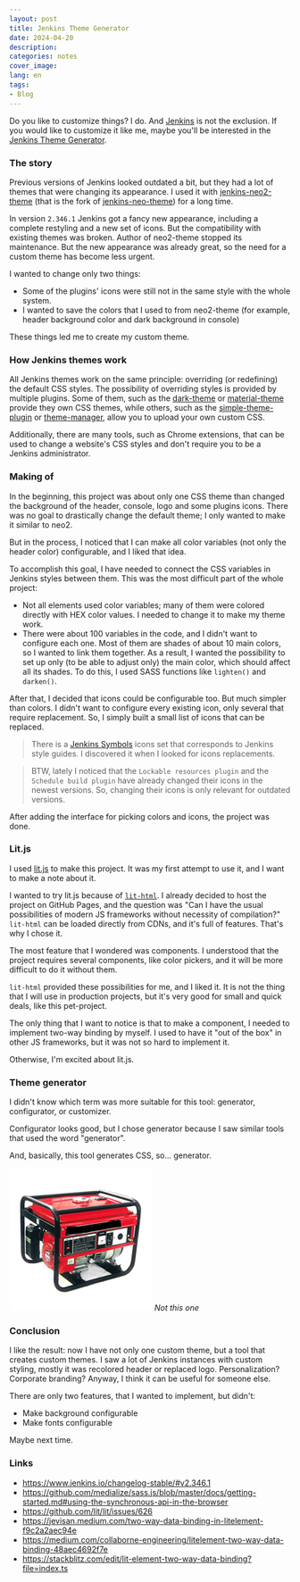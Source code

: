 ```yaml
---
layout: post
title: Jenkins Theme Generator
date: 2024-04-20
description: 
categories: notes
cover_image: 
lang: en
tags:
- Blog
---
```


Do you like to customize things? I do. And [Jenkins](https://www.jenkins.io/) is not the exclusion. If you
would like to customize it like me, maybe you'll be interested in the
[Jenkins Theme Generator](https://flametaichou.github.io/jenkins-theme-generator/).

### The story

Previous versions of Jenkins looked outdated a bit, but they had a lot of themes 
that were changing its appearance. I used it with 
[jenkins-neo2-theme](https://tobix.github.io/jenkins-neo2-theme/) 
(that is the fork of [jenkins-neo-theme](https://jenkins-contrib-themes.github.io/jenkins-neo-theme/))
for a long time.

In version `2.346.1` Jenkins got a fancy new appearance, including a complete restyling and a new set of icons.
But the compatibility with existing themes was broken. Author of neo2-theme stopped its maintenance. But the new 
appearance was already great, so the need for a custom theme has become less urgent.

I wanted to change only two things:
- Some of the plugins' icons were still not in the same style with the whole system. 
- I wanted to save the colors that I used to from neo2-theme 
(for example, header background color and dark background in console)

These things led me to create my custom theme.

### How Jenkins themes work

All Jenkins themes work on the same principle: overriding (or redefining) the default CSS styles. The possibility
of overriding styles is provided by multiple plugins. Some of them, such as the 
[dark-theme](https://plugins.jenkins.io/dark-theme/) or
[material-theme](https://plugins.jenkins.io/material-theme/)
provide they own CSS themes, 
while others, such as the
[simple-theme-plugin](https://plugins.jenkins.io/simple-theme-plugin/) or 
[theme-manager](https://plugins.jenkins.io/theme-manager/),
allow you to upload your own custom CSS.

Additionally, there are many tools, such as Chrome extensions, that can be used to change a website's 
CSS styles and don't require you to be a Jenkins administrator.

### Making of

In the beginning, this project was about only one CSS theme than changed the background of the header, console, logo
and some plugins icons. There was no goal to drastically change the default theme; I only wanted
to make it similar to neo2.

But in the process, I noticed that I can make all color variables (not only the header color) configurable, 
and I liked that idea.

To accomplish this goal, I have needed to connect the CSS variables in Jenkins styles between them. This was
the most difficult part of the whole project:

- Not all elements used color variables; many of them were colored directly with HEX color values. 
I needed to change it to make my theme work.
- There were about 100 variables in the code, and I didn't want to configure each one. Most of them are shades
of about 10 main colors, so I wanted to link them together. As a result, I wanted the possibility to set up only 
(to be able to adjust only)
the main color, which should affect all its shades. To do this, I used SASS functions like `lighten()` and `darken()`.

After that, I decided that icons could be configurable too. But much simpler than colors.
I didn't want to configure every existing icon, only several that require replacement.
So, I simply built a small list of icons that can be replaced.

> There is a [Jenkins Symbols](https://www.jenkins.io/doc/developer/views/symbols/) icons set
> that corresponds to Jenkins style guides. I discovered it when I looked for icons
> replacements.

> BTW, lately I noticed that the `Lockable resources plugin` and the `Schedule build plugin` have already changed 
> their icons in the newest versions. So, changing their icons is only relevant for outdated versions.

After adding the interface for picking colors and icons, the project was done.

### Lit.js

I used [lit.js](https://lit.dev/) to make this project. It was my first attempt to use it, and I want to make a note about it.

I wanted to try lit.js because of [`lit-html`](https://lit.dev/docs/v1/lit-html/introduction/). I already decided to host the project on GitHub Pages,
and the question was "Can I have the usual possibilities of modern JS frameworks without necessity of
compilation?" `lit-html` can be loaded directly from CDNs, and it's full of features. That's why
I chose it.

The most feature that I wondered was components. I understood that the project requires several components, 
like color pickers, and it will be more difficult to do it without them.

`lit-html` provided these possibilities for me, and I liked it. It is not the thing that I will use
in production projects, but it's very good for small and quick deals, like this pet-project.

The only thing that I want to notice is that to make a component, I needed to
implement two-way binding by myself. I used to have it "out of the box" in other JS frameworks, but
it was not so hard to implement it.

Otherwise, I'm excited about lit.js.

### Theme generator

I didn't know which term was more suitable for this tool:
generator, configurator, or customizer.

Configurator looks good, but I chose generator because I saw similar tools
that used the word "generator".

And, basically, this tool generates CSS, so... generator.

![Generator](/data/images/posts/generator.png)
*Not this one*

### Conclusion

I like the result: now I have not only one custom theme, but a tool that creates custom themes. I saw 
a lot of Jenkins instances with custom styling, mostly it was recolored header or replaced logo.
Personalization? Corporate branding? Anyway, I think it can be useful for someone else.

There are only two features, that I wanted to implement, but didn't:
- Make background configurable
- Make fonts configurable

Maybe next time.

### Links
- <https://www.jenkins.io/changelog-stable/#v2.346.1>
- <https://github.com/medialize/sass.js/blob/master/docs/getting-started.md#using-the-synchronous-api-in-the-browser>
- <https://github.com/lit/lit/issues/626>
- <https://jevisan.medium.com/two-way-data-binding-in-litelement-f9c2a2aec94e>
- <https://medium.com/collaborne-engineering/litelement-two-way-data-binding-48aec4692f7e>
- <https://stackblitz.com/edit/lit-element-two-way-data-binding?file=index.ts>

